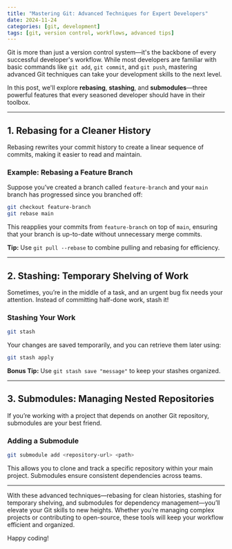 ```yaml
---
title: "Mastering Git: Advanced Techniques for Expert Developers"
date: 2024-11-24
categories: [git, development]
tags: [git, version control, workflows, advanced tips]
---
```


Git is more than just a version control system—it's the backbone of every successful developer's workflow. While most developers are familiar with basic commands like `git add`, `git commit`, and `git push`, mastering advanced Git techniques can take your development skills to the next level.

In this post, we'll explore **rebasing**, **stashing**, and **submodules**—three powerful features that every seasoned developer should have in their toolbox.

---

## **1. Rebasing for a Cleaner History**

Rebasing rewrites your commit history to create a linear sequence of commits, making it easier to read and maintain.

### **Example: Rebasing a Feature Branch**
Suppose you’ve created a branch called `feature-branch` and your `main` branch has progressed since you branched off:

```bash
git checkout feature-branch
git rebase main
```

This reapplies your commits from `feature-branch` on top of `main`, ensuring that your branch is up-to-date without unnecessary merge commits.

**Tip:** Use `git pull --rebase` to combine pulling and rebasing for efficiency.

---

## **2. Stashing: Temporary Shelving of Work**

Sometimes, you’re in the middle of a task, and an urgent bug fix needs your attention. Instead of committing half-done work, stash it!

### **Stashing Your Work**
```bash
git stash
```

Your changes are saved temporarily, and you can retrieve them later using:
```bash
git stash apply
```

**Bonus Tip:** Use `git stash save "message"` to keep your stashes organized.

---

## **3. Submodules: Managing Nested Repositories**

If you’re working with a project that depends on another Git repository, submodules are your best friend.

### **Adding a Submodule**
```bash
git submodule add <repository-url> <path>
```

This allows you to clone and track a specific repository within your main project. Submodules ensure consistent dependencies across teams.

---

With these advanced techniques—rebasing for clean histories, stashing for temporary shelving, and submodules for dependency management—you’ll elevate your Git skills to new heights. Whether you’re managing complex projects or contributing to open-source, these tools will keep your workflow efficient and organized.

Happy coding!